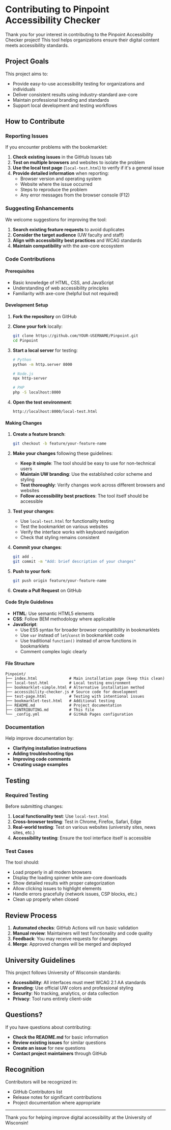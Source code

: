 # Contributing to Pinpoint Accessibility Checker

Thank you for your interest in contributing to the Pinpoint Accessibility Checker project! This tool helps organizations ensure their digital content meets accessibility standards.

## Project Goals

This project aims to:
- Provide easy-to-use accessibility testing for organizations and individuals
- Deliver consistent results using industry-standard axe-core
- Maintain professional branding and standards
- Support local development and testing workflows

## How to Contribute

### Reporting Issues

If you encounter problems with the bookmarklet:

1. **Check existing issues** in the GitHub Issues tab
2. **Test on multiple browsers** and websites to isolate the problem
3. **Use the local test page** (`local-test.html`) to verify if it's a general issue
4. **Provide detailed information** when reporting:
   - Browser version and operating system
   - Website where the issue occurred
   - Steps to reproduce the problem
   - Any error messages from the browser console (F12)

### Suggesting Enhancements

We welcome suggestions for improving the tool:

1. **Search existing feature requests** to avoid duplicates
2. **Consider the target audience** (UW faculty and staff)
3. **Align with accessibility best practices** and WCAG standards
4. **Maintain compatibility** with the axe-core ecosystem

### Code Contributions

#### Prerequisites

- Basic knowledge of HTML, CSS, and JavaScript
- Understanding of web accessibility principles
- Familiarity with axe-core (helpful but not required)

#### Development Setup

1. **Fork the repository** on GitHub
2. **Clone your fork** locally:
   ```bash
   git clone https://github.com/YOUR-USERNAME/Pinpoint.git
   cd Pinpoint
   ```

3. **Start a local server** for testing:
   ```bash
   # Python
   python -m http.server 8000
   
   # Node.js
   npx http-server
   
   # PHP
   php -S localhost:8000
   ```

4. **Open the test environment**:
   ```
   http://localhost:8000/local-test.html
   ```

#### Making Changes

1. **Create a feature branch**:
   ```bash
   git checkout -b feature/your-feature-name
   ```

2. **Make your changes** following these guidelines:
   - **Keep it simple**: The tool should be easy to use for non-technical users
   - **Maintain UW branding**: Use the established color scheme and styling
   - **Test thoroughly**: Verify changes work across different browsers and websites
   - **Follow accessibility best practices**: The tool itself should be accessible

3. **Test your changes**:
   - Use `local-test.html` for functionality testing
   - Test the bookmarklet on various websites
   - Verify the interface works with keyboard navigation
   - Check that styling remains consistent

4. **Commit your changes**:
   ```bash
   git add .
   git commit -m "Add: brief description of your changes"
   ```

5. **Push to your fork**:
   ```bash
   git push origin feature/your-feature-name
   ```

6. **Create a Pull Request** on GitHub

#### Code Style Guidelines

- **HTML**: Use semantic HTML5 elements
- **CSS**: Follow BEM methodology where applicable
- **JavaScript**: 
  - Use ES5 syntax for broader browser compatibility in bookmarklets
  - Use `var` instead of `let`/`const` in bookmarklet code
  - Use traditional `function()` instead of arrow functions in bookmarklets
  - Comment complex logic clearly

#### File Structure

```
Pinpoint/
├── index.html              # Main installation page (keep this clean)
├── local-test.html         # Local testing environment
├── bookmarklet-simple.html # Alternative installation method
├── accessibility-checker.js # Source code for development
├── test-page.html          # Testing with intentional issues
├── bookmarklet-test.html   # Additional testing
├── README.md               # Project documentation
├── CONTRIBUTING.md         # This file
└── _config.yml             # GitHub Pages configuration
```

### Documentation

Help improve documentation by:

- **Clarifying installation instructions**
- **Adding troubleshooting tips**
- **Improving code comments**
- **Creating usage examples**

## Testing

### Required Testing

Before submitting changes:

1. **Local functionality test**: Use `local-test.html`
2. **Cross-browser testing**: Test in Chrome, Firefox, Safari, Edge
3. **Real-world testing**: Test on various websites (university sites, news sites, etc.)
4. **Accessibility testing**: Ensure the tool interface itself is accessible

### Test Cases

The tool should:
- Load properly in all modern browsers
- Display the loading spinner while axe-core downloads
- Show detailed results with proper categorization
- Allow clicking issues to highlight elements
- Handle errors gracefully (network issues, CSP blocks, etc.)
- Clean up properly when closed

## Review Process

1. **Automated checks**: GitHub Actions will run basic validation
2. **Manual review**: Maintainers will test functionality and code quality
3. **Feedback**: You may receive requests for changes
4. **Merge**: Approved changes will be merged and deployed

## University Guidelines

This project follows University of Wisconsin standards:

- **Accessibility**: All interfaces must meet WCAG 2.1 AA standards
- **Branding**: Use official UW colors and professional styling
- **Security**: No tracking, analytics, or data collection
- **Privacy**: Tool runs entirely client-side

## Questions?

If you have questions about contributing:

- **Check the README.md** for basic information
- **Review existing issues** for similar questions
- **Create an issue** for new questions
- **Contact project maintainers** through GitHub

## Recognition

Contributors will be recognized in:
- GitHub Contributors list
- Release notes for significant contributions
- Project documentation where appropriate

---

Thank you for helping improve digital accessibility at the University of Wisconsin!